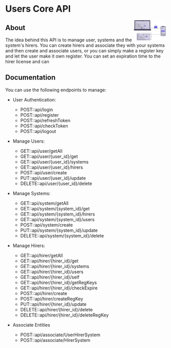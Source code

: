 # Users Core API

<img src="https://github.com/Leao-E/Manage-Users-Api/blob/master/heroimage.svg" align="right" width="100"/>

## About

The idea behind this API is to manage user, systems and the system's hirers. 
You can create hirers and associate they with your systems and then create and associate users, or you can simply make a register key and let the user make it own register.
You can set an expiration time to the hirer license and can 

## Documentation

You can use the following endpoints to manage:

* User Authentication:
    * POST::api/login               
    * POST::api/register
    * POST::api/refreshToken
    * POST::api/checkToken
    * POST::api/logout

* Manage Users:
    * GET::api/user/getAll
    * GET::api/user/{user_id}/get
    * GET::api/user/{user_id}/systems
    * GET::api/user/{user_id}/hirers
    * POST::api/user/create  
    * PUT::api/user/{user_id}/update
    * DELETE::api/user/{user_id}/delete      

* Manage Systems:
    * GET::api/system/getAll
    * GET::api/system/{system_id}/get
    * GET::api/system/{system_id}/hirers
    * GET::api/system/{system_id}/users
    * POST::api/system/create 
    * PUT::api/system/{system_id}/update
    * DELETE::api/system/{system_id}/delete

* Manage Hirers:
    * GET::api/hirer/getAll   
    * GET::api/hirer/{hirer_id}/get
    * GET::api/hirer/{hirer_id}/systems
    * GET::api/hirer/{hirer_id}/users
    * GET::api/hirer/{hirer_id}/self        
    * GET::api/hirer/{hirer_id}/getRegKeys
    * GET::api/hirer/{hirer_id}/checkExpire
    * POST::api/hirer/create
    * POST::api/hirer/createRegKey         
    * PUT::api/hirer/{hirer_id}/update
    * DELETE::api/hirer/{hirer_id}/delete
    * DELETE::api/hirer/{hirer_id}/deleteRegKey   

* Associate Entities
    * POST::api/associate/UserHirerSystem
    * POST::api/associate/HirerSystem
